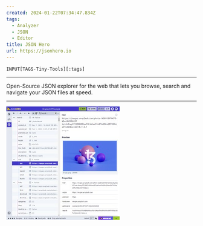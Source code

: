 ```yaml
---
created: 2024-01-22T07:34:47.834Z
tags: 
  - Analyzer
  - JSON
  - Editor
title: JSON Hero
url: https://jsonhero.io
---
```

```meta-bind
INPUT[TAGS-Tiny-Tools][:tags]
```

___
Open-Source JSON explorer for the web that lets you browse, search and navigate your JSON files at speed.
___

![](_attachments/json-hero.jpg)
